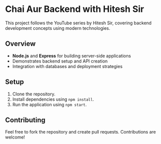 # Chai Aur Backend with Hitesh Sir

This project follows the YouTube series by Hitesh Sir, covering backend development concepts using modern technologies.

## Overview

- **Node.js** and **Express** for building server-side applications
- Demonstrates backend setup and API creation
- Integration with databases and deployment strategies

## Setup

1. Clone the repository.
2. Install dependencies using `npm install`.
3. Run the application using `npm start`.

## Contributing

Feel free to fork the repository and create pull requests. Contributions are welcome!
